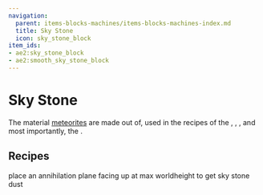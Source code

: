 ```yaml
---
navigation:
  parent: items-blocks-machines/items-blocks-machines-index.md
  title: Sky Stone
  icon: sky_stone_block
item_ids:
- ae2:sky_stone_block
- ae2:smooth_sky_stone_block
---
```


# Sky Stone

<BlockImage id="sky_stone_block" scale="8" />

The material [meteorites](../getting-started.md) are made out of, used in the recipes of the <ItemLink id="sky_stone_tank" />, <ItemLink id="not_so_mysterious_cube" />,
<ItemLink id="cell_component_256k" />, and most importantly, the <ItemLink id="controller" />.

## Recipes

place an annihilation plane facing up at max worldheight to get sky stone dust

<RecipeFor id="sky_stone_block" />

<RecipeFor id="smooth_sky_stone_block" />
